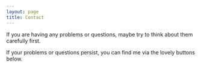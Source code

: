 ```yaml
---
layout: page
title: Contact
---
```


If you are having any problems or questions, maybe try to think about them carefully first.

If your problems or questions persist, you can find me via the lovely buttons below.
